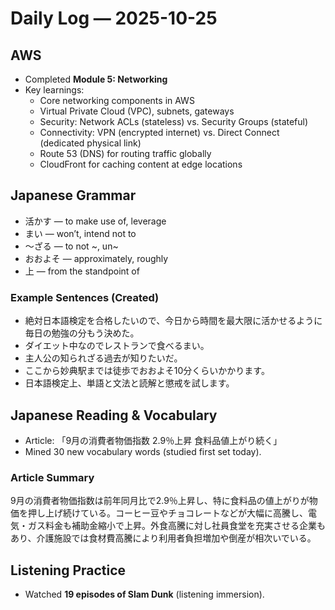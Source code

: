 # Daily Log — 2025-10-25

## AWS
- Completed **Module 5: Networking**
- Key learnings:  
  - Core networking components in AWS  
  - Virtual Private Cloud (VPC), subnets, gateways  
  - Security: Network ACLs (stateless) vs. Security Groups (stateful)  
  - Connectivity: VPN (encrypted internet) vs. Direct Connect (dedicated physical link)  
  - Route 53 (DNS) for routing traffic globally  
  - CloudFront for caching content at edge locations  

## Japanese Grammar
- 活かす — to make use of, leverage  
- まい — won’t, intend not to  
- ～ざる — to not ~, un~  
- おおよそ — approximately, roughly  
- 上 — from the standpoint of  

### Example Sentences (Created)  
- 絶対日本語検定を合格したいので、今日から時間を最大限に活かせるように毎日の勉強の分もう決めた。  
- ダイエット中なのでレストランで食べるまい。  
- 主人公の知られざる過去が知りたいだ。  
- ここから妙典駅までは徒歩でおおよそ10分くらいかかります。  
- 日本語検定上、単語と文法と読解と懲戒を試します。  

## Japanese Reading & Vocabulary
- Article: 「9月の消費者物価指数 2.9％上昇 食料品値上がり続く」  
- Mined 30 new vocabulary words (studied first set today).  

### Article Summary  
9月の消費者物価指数は前年同月比で2.9％上昇し、特に食料品の値上がりが物価を押し上げ続けている。コーヒー豆やチョコレートなどが大幅に高騰し、電気・ガス料金も補助金縮小で上昇。外食高騰に対し社員食堂を充実させる企業もあり、介護施設では食材費高騰により利用者負担増加や倒産が相次いでいる。  

## Listening Practice
- Watched **19 episodes of Slam Dunk** (listening immersion).  
